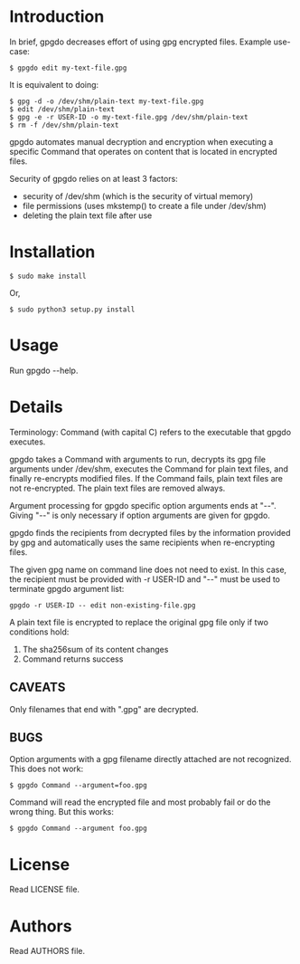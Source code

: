 # Introduction

In brief, gpgdo decreases effort of using gpg encrypted files.
Example use-case:
```
$ gpgdo edit my-text-file.gpg
```
It is equivalent to doing:
```
$ gpg -d -o /dev/shm/plain-text my-text-file.gpg
$ edit /dev/shm/plain-text
$ gpg -e -r USER-ID -o my-text-file.gpg /dev/shm/plain-text
$ rm -f /dev/shm/plain-text
```
gpgdo automates manual decryption and encryption when executing a specific
Command that operates on content that is located in encrypted files.

Security of gpgdo relies on at least 3 factors:
* security of /dev/shm (which is the security of virtual memory)
* file permissions (uses mkstemp() to create a file under /dev/shm)
* deleting the plain text file after use

# Installation

```
$ sudo make install
```
Or,
```
$ sudo python3 setup.py install
```

# Usage

Run gpgdo --help.

# Details

Terminology: Command (with capital C) refers to the executable that gpgdo
executes.

gpgdo takes a Command with arguments to run, decrypts its gpg file arguments
under /dev/shm, executes the Command for plain text files,
and finally re-encrypts modified files. If the Command fails, plain text files
are not re-encrypted. The plain text files are removed always.

Argument processing for gpgdo specific option arguments ends at "--".
Giving "--" is only necessary if option arguments are given for gpgdo.

gpgdo finds the recipients from decrypted files by the information provided
by gpg and automatically uses the same recipients when re-encrypting files.

The given gpg name on command line does not need to exist.
In this case, the recipient must be provided with
-r USER-ID and "--" must be used to terminate gpgdo argument list:
```
gpgdo -r USER-ID -- edit non-existing-file.gpg
```

A plain text file is encrypted to replace the original gpg file
only if two conditions hold:
1. The sha256sum of its content changes
2. Command returns success

## CAVEATS

Only filenames that end with ".gpg" are decrypted.

## BUGS

Option arguments with a gpg filename directly attached are not recognized.
This does not work:

```
$ gpgdo Command --argument=foo.gpg
```

Command will read the encrypted file and most probably fail or do the wrong
thing. But this works:

```
$ gpgdo Command --argument foo.gpg
```

# License

Read LICENSE file.

# Authors

Read AUTHORS file.

